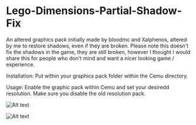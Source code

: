 # Lego-Dimensions-Partial-Shadow-Fix
An altered graphics pack initially made by bloodmc and Xalphenos, altered by me to restore shadows, even if they are broken. Please note this doesn't fix the shadows in the game, they are still broken, however I thought I would share this for people who don't mind and want a nicer looking game / experience.

Installation: Put within your graphics pack folder within the Cemu directory.

Usage: Enable the graphic pack within Cemu and set your desiredd resolution. Make sure you disable the old resolution pack.

![Alt text](images/Lego_Dimensions_Broken.png?raw=true "Unaltered Resolution Graphics Pack")

![Alt text](images/Lego_Dimensions_Fixed.png?raw=true "Altered Resolution Graphics Pack")

